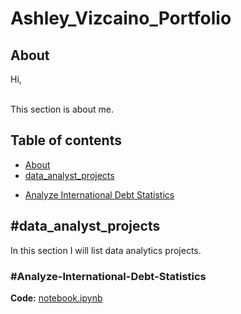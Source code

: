 # Ashley_Vizcaino_Portfolio
## About

Hi,     

<br>
This section is about me.  
<br>

## Table of contents
- [About](#about) 
- [data_analyst_projects](#data_analyst_projects)
 + [Analyze International Debt Statistics](#Analyze-International-Debt-Statistics)
 
## #data_analyst_projects
In this section I will list data analytics projects.

### #Analyze-International-Debt-Statistics
**Code:** [notebook.ipynb](https://github.com/Vizcaino13/Ashley_Vizcaino_Portfolio/blob/main/data_analyst_projects/Analyze%20International%20Debt%20Statistics/notebook.ipynb)  

